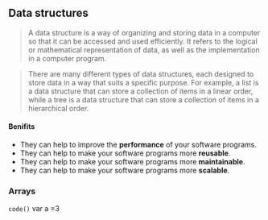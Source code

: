 ## Data structures
> A data structure is a way of organizing and storing data in a computer so that it can be accessed and used efficiently.
It refers to the logical or mathematical representation of data, as well as the implementation in a computer program.

> There are many different types of data structures, each designed to store data in a way that suits a specific purpose. For example, a list is a data structure that can store a collection of items in a linear order, while a tree is a data structure that can store a collection of items in a hierarchical order.

#### Benifits
* They can help to improve the **performance** of your software programs.
* They can help to make your software programs more **reusable**.
* They can help to make your software programs more **maintainable**.
* They can help to make your software programs more **scalable**.

### Arrays
`code()`
var a =3
